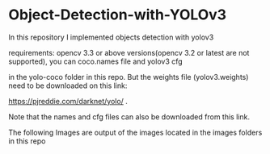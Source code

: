 # Object-Detection-with-YOLOv3

In this repository I implemented objects detection with yolov3

requirements: opencv 3.3 or above versions(opencv 3.2 or latest are not supported), you can coco.names file and yolov3 cfg 

in the yolo-coco folder in this repo. But the weights file (yolov3.weights) need to be downloaded on this link:

https://pjreddie.com/darknet/yolo/ .

Note that the names and cfg files can also be downloaded from this link.

The following Images are output of the images located in the images folders in this repo










